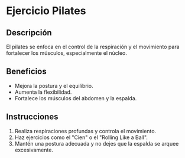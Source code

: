 # Ejercicio Pilates

## Descripción
El pilates se enfoca en el control de la respiración y el movimiento para fortalecer los músculos, especialmente el núcleo.

## Beneficios
- Mejora la postura y el equilibrio.
- Aumenta la flexibilidad.
- Fortalece los músculos del abdomen y la espalda.

## Instrucciones
1. Realiza respiraciones profundas y controla el movimiento.
2. Haz ejercicios como el "Cien" o el "Rolling Like a Ball".
3. Mantén una postura adecuada y no dejes que la espalda se arquee excesivamente.